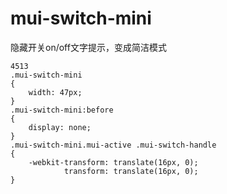 # mui-switch-mini
隐藏开关on/off文字提示，变成简洁模式
```
4513
.mui-switch-mini
{
    width: 47px;
}
.mui-switch-mini:before
{
    display: none;
}
.mui-switch-mini.mui-active .mui-switch-handle
{
    -webkit-transform: translate(16px, 0);
            transform: translate(16px, 0);
}

```
